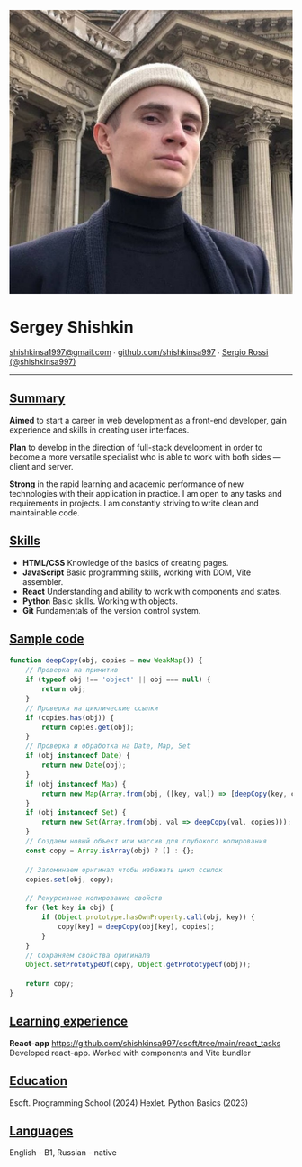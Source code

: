 ![userpic](https://github.com/shishkinsa997/rsschool-cv/blob/gh-pages/assets/userpic.jpg?raw=true)
# **Sergey Shishkin**

<u>shishkinsa1997@gmail.com</u> ∙ <u>[github.com/shishkinsa997](https://github.com/shishkinsa997)</u> ∙ <u>[Sergio Rossi (@shishkinsa997)](https://discord.com/users/373909855058001920)</u>

---
## <u>Summary</u>
**Aimed** to start a career in web development as a front-end developer, gain experience and skills in creating user interfaces.

**Plan** to develop in the direction of full-stack development in order to become a more versatile specialist who is able to work with both sides — client and server.

**Strong** in the rapid learning and academic performance of new technologies with their application in practice. I am open to any tasks and requirements in projects. I am constantly striving to write clean and maintainable code.

## <u>Skills</u>
- **HTML/CSS** Knowledge of the basics of creating pages.
- **JavaScript** Basic programming skills, working with DOM, Vite assembler.
- **React** Understanding and ability to work with components and states.
- **Python** Basic skills. Working with objects.
- **Git** Fundamentals of the version control system.
## <u>Sample code</u>
```js
function deepCopy(obj, copies = new WeakMap()) {
    // Проверка на примитив
    if (typeof obj !== 'object' || obj === null) {
        return obj;
    }
    // Проверка на циклические ссылки
    if (copies.has(obj)) {
        return copies.get(obj);
    }
    // Проверка и обработка на Date, Map, Set
    if (obj instanceof Date) {
        return new Date(obj);
    }
    if (obj instanceof Map) {
        return new Map(Array.from(obj, ([key, val]) => [deepCopy(key, copies), deepCopy(val, copies)]));
    }
    if (obj instanceof Set) {
        return new Set(Array.from(obj, val => deepCopy(val, copies)));
    }
    // Создаем новый объект или массив для глубокого копирования
    const copy = Array.isArray(obj) ? [] : {};

    // Запоминаем оригинал чтобы избежать цикл ссылок
    copies.set(obj, copy);
    
    // Рекурсивное копирование свойств
    for (let key in obj) {
        if (Object.prototype.hasOwnProperty.call(obj, key)) {
            copy[key] = deepCopy(obj[key], copies);
        }
    }
    // Сохраняем свойства оригинала
    Object.setPrototypeOf(copy, Object.getPrototypeOf(obj));
    
    return copy;
}
```
## <u>Learning experience</u>
**React-app**
https://github.com/shishkinsa997/esoft/tree/main/react_tasks
Developed react-app. Worked with components and Vite bundler
## <u>Education</u>
Esoft. Programming School (2024)
Hexlet. Python Basics (2023)
## <u>Languages</u>
English - B1, Russian - native